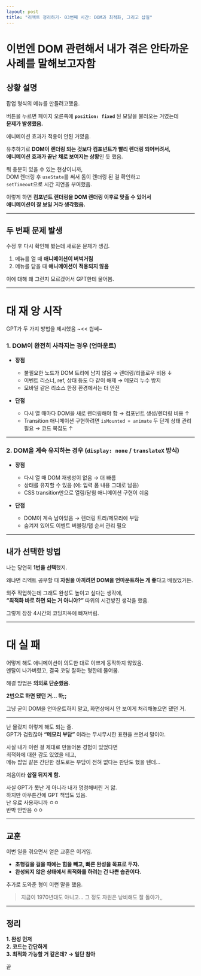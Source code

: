 ```yaml
---
layout: post
title: "리엑트 정리하기- 03번째 시간: DOM과 최적화, 그리고 삽질"
---
```


# 이번엔 DOM 관련해서 내가 겪은 안타까운 사례를 말해보고자함

## 상황 설명

팝업 형식의 메뉴를 만들려고했음.  

버튼을 누르면 페이지 오른쪽에 **`position: fixed`** 된 모달을 불러오는 거였는데  
**문제가 발생했음.**

에니메이션 효과가 적용이 안된 거였음.  

유추하기로 **DOM이 렌더링 되는 것보다 컴포넌트가 빨리 렌더링 되어버려서,  
에니메이션 효과가 끝난 채로 보여지는 상황**인 듯 했음.  

뭐 충분히 있을 수 있는 현상이니까,  
DOM 렌더링 후 `useState`를 써서 돔이 렌더링 된 걸 확인하고  
`setTimeout`으로 시간 지연을 부여했음.  

이렇게 하면 **컴포넌트 렌더링을 DOM 렌더링 이후로 맞출 수 있어서  
애니메이션이 잘 보일 거라 생각했음.**

---

## 두 번째 문제 발생

수정 후 다시 확인해 봤는데 새로운 문제가 생김.  

1. 메뉴를 열 때 **애니메이션이 버벅거림**  
2. 메뉴를 닫을 때 **애니메이션이 적용되지 않음**

이에 대해 왜 그런지 모르겠어서 GPT한테 물어봄.

---

# 대 재 앙 시작

GPT가 두 가지 방법을 제시했음 ~<< 씝쎄~

### 1. DOM이 완전히 사라지는 경우 (언마운트)

- **장점**  
  - 불필요한 노드가 DOM 트리에 남지 않음 → 렌더링/리플로우 비용 ↓  
  - 이벤트 리스너, ref, 상태 등도 다 같이 해제 → 메모리 누수 방지  
  - 모바일 같은 리소스 한정 환경에서는 더 안전  

- **단점**  
  - 다시 열 때마다 DOM을 새로 렌더링해야 함 → 컴포넌트 생성/렌더링 비용 ↑  
  - Transition 애니메이션 구현하려면 `isMounted + animate` 두 단계 상태 관리 필요 → 코드 복잡도 ↑  

---

### 2. DOM을 계속 유지하는 경우 (`display: none` / `translateX` 방식)

- **장점**  
  - 다시 열 때 DOM 재생성이 없음 → 더 빠름  
  - 상태를 유지할 수 있음 (예: 입력 폼 내용 그대로 남음)  
  - CSS transition만으로 열림/닫힘 애니메이션 구현이 쉬움  

- **단점**  
  - DOM이 계속 남아있음 → 렌더링 트리/메모리에 부담  
  - 숨겨져 있어도 이벤트 버블링/탭 순서 관리 필요  

---

## 내가 선택한 방법

나는 당연히 **1번을 선택**했지.  

왜냐면 리엑트 공부할 때 **자원을 아끼려면 DOM을 언마운트하는 게 좋다**고 배웠었거든.  

외주 작업하는데 그래도 완성도 높이고 싶다는 생각에,  
**“최적화 바로 하면 되는 거 아니야?”** 따위의 시건방진 생각을 했음.  

그렇게 장장 4시간의 코딩지옥에 빠져버림.

---

# 대 실 패

어떻게 해도 애니메이션이 의도한 대로 이쁘게 동작하지 않았음.  
멘탈이 나가버렸고, 결국 코딩 잘하는 형한테 물어봄.  

해결 방법은 **의외로 단순했음.**  

**2번으로 하면 됐던 거... 하;;**  

그냥 굳이 DOM을 언마운트하지 말고, 화면상에서 안 보이게 처리해놓으면 됐던 거.  

---

난 몰랐지 이렇게 해도 되는 줄.  
GPT가 겁줬잖아 **“메모리 부담”** 이라는 무시무시한 표현을 쓰면서 말이야.  

사실 내가 이런 걸 제대로 만들어본 경험이 있었다면  
최적화에 대한 감도 있었을 테고,  
메뉴 팝업 같은 간단한 정도로는 부담이 전혀 없다는 판단도 했을 텐데…  

처음이라 **삽질 뒤지게 함.**  

사실 GPT가 못난 게 아니라 내가 멍청해버린 거 앎.  
하지만 아무튼간에 GPT 책임도 있음.  
난 유료 사용자니까 ㅇㅇ  
반박 안받음 ㅇㅇ

---

## 교훈

이번 일을 겪으면서 얻은 교훈은 이거임.  

- **초행길을 걸을 때에는 힘을 빼고, 빠른 완성을 목표로 두자.**  
- **완성되지 않은 상태에서 최적화를 하려는 건 나쁜 습관이다.**  

추가로 도와준 형이 이런 말을 했음.  

> 지금이 1970년대도 아니고… 그 정도 자원은 낭비해도 잘 돌아가,,

---

## 정리

**1. 완성 먼저**  
**2. 코드는 간단하게**  
**3. 최적화 가능할 거 같은데? → 일단 참아**

끝
